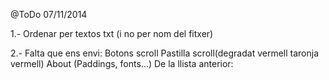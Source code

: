 @ToDo 07/11/2014

1.- Ordenar per textos txt (i no per nom del fitxer)

2.- Falta que ens envi:
	Botons scroll
	Pastilla scroll(degradat vermell taronja vermell)
	About (Paddings, fonts...)
	De la llista anterior:

